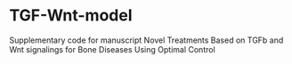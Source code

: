 # TGF-Wnt-model
Supplementary code for manuscript Novel Treatments Based on TGFb and Wnt signalings for Bone Diseases Using Optimal Control
